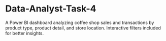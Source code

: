 # Data-Analyst-Task-4
A Power BI dashboard analyzing coffee shop sales and transactions by product type, product detail, and store location. Interactive filters included for better insights.
